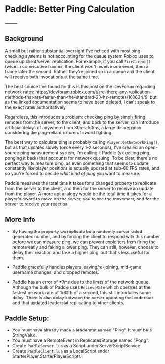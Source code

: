 # Paddle: Better Ping Calculation
⸻
## Background
A small but rather substantial oversight I've noticed with most ping-checking systems is not accounting for the queue system Roblox uses to queue up client/server replication. For example, if you call `FireClient()` twice in consecutive frames, the client *won't* receive one event, then a frame later the second. Rather, they're joined up in a queue and the client will receive both invocations at the same time.

The best source I've found for this is this post on the DevForum regarding network rates: https://devforum.roblox.com/t/are-there-any-replication-methods-that-are-faster-than-the-standard-20-hz-remotes/168634/9, but as the linked documentation seems to have been deleted, I can't speak to the exact rates authoritatively.

Regardless, this introduces a problem: checking ping by simply firing remotes from the server, to the client, and back to the server, can introduce artificial delays of anywhere from 30ms-50ms, a large discrepancy considering the ping-reliant nature of sword fighting.

The best way to calculate ping is probably calling `Player:GetNetworkPing()`, but as that updates slowly (once every 1-2 seconds), I've created an open-source ping measurement system, I'm calling it Paddle (yk getting ping, ponging it back) that accounts for network queuing. To be clear, there's no perfect way to measure ping, as even something that seems to update constantly like player positions is actually updated at sub-60 FPS rates, and so you're forced to decide *what kind of ping* you want to measure.

Paddle measures the total time it takes for a changed property to replicate from the server to the client, and then for the server to receive an update from the player. A more apt analogy would be the total time it takes for a player's sword to move on the server, you to see the movement, and for the server to receive your reaction.
## More Info
- By having the property we replicate be a randomly server-sided generated number, and by forcing the client to respond with this number before we can measure ping, we can prevent exploiters from firing the remote early and faking a lower ping. They can still, however, choose to delay their reaction and fake a higher ping, but that's less useful for them.

- Paddle gracefully handles players leaving/re-joining, mid-game username changes, and dropped remotes.

- Paddle has an error of ±7ms due to the limits of the network queue. Although the bulk of Paddle uses `RecieveRate` which operates at the fastest network rate of 1/60th of a second, this still introduces some delay. There is also delay between the server updating the leaderstat and that updated leaderstat replicating to other clients.
## Paddle Setup:
- You must have already made a leaderstat named "Ping". It must be a StringValue.
- You must have a RemoteEvent in ReplicatedStorage named "Pong".
- Create `PaddleServer.lua` as a Script under ServerScriptService
- Create `PaddleClient.lua` as a LocalScript under StarterPlayer.StarterPlayerScripts
